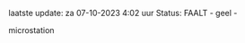 laatste update: 
za 07-10-2023  4:02   uur 
Status: FAALT - geel - 
<div class="service Y">microstation</div>